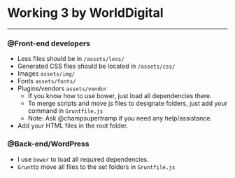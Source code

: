 # Working 3 by WorldDigital
------
### @Front-end developers
 - Less files should be in `/assets/less/`
 - Generated CSS files should be located in `/assets/css/`
 - Images `assets/img/`
 - Fonts `assets/fonts/`
 - Plugins/vendors `assets/vendor`
   - If you know how to use bower, just load all dependencies there.
   - To merge scripts and move js files to designate folders, just add your command in `Gruntfile.js`
   - Note: Ask @champsupertramp if you need any help/assistance.
 - Add your HTML files in the root folder.

### @Back-end/WordPress
 - I use `bower`  to load all required dependencies.
 - `Grunt`to move all files to the set folders in `Gruntfile.js`
